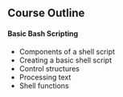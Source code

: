 ## Course Outline

#### Basic Bash Scripting
- Components of a shell script
- Creating a basic shell script
- Control structures
- Processing text
- Shell functions